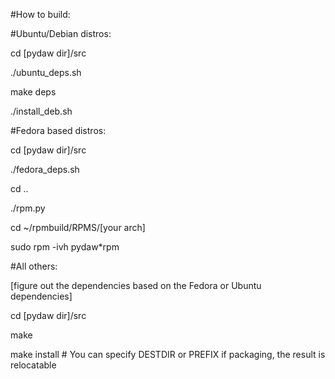#How to build:

#Ubuntu/Debian distros:

cd [pydaw dir]/src

./ubuntu_deps.sh

make deps

./install_deb.sh

#Fedora based distros:

cd [pydaw dir]/src

./fedora_deps.sh

cd ..

./rpm.py

cd ~/rpmbuild/RPMS/[your arch]

sudo rpm -ivh pydaw*rpm

#All others:

[figure out the dependencies based on the Fedora or Ubuntu dependencies]

cd [pydaw dir]/src

make

make install  # You can specify DESTDIR or PREFIX if packaging, the result is relocatable


